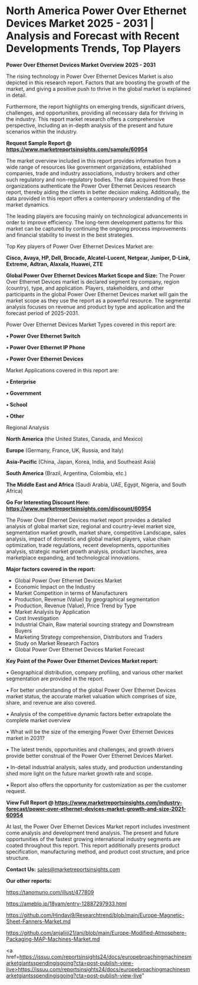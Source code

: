 # North America Power Over Ethernet Devices Market 2025 - 2031 | Analysis and Forecast with Recent Developments Trends, Top Players

<Strong> Power Over Ethernet Devices Market Overview 2025 - 2031</strong>

The rising technology in Power Over Ethernet Devices Market is also depicted in this research report. Factors that are boosting the growth of the market, and giving a positive push to thrive in the global market is explained in detail.

Furthermore, the report highlights on emerging trends, significant drivers, challenges, and opportunities, providing all necessary data for thriving in the industry. This report market research offers a comprehensive perspective, including an in-depth analysis of the present and future scenarios within the industry.

<strong>Request Sample Report @ <a href=https://www.marketreportsinsights.com/sample/60954>https://www.marketreportsinsights.com/sample/60954</a></strong>

The market overview included in this report provides information from a wide range of resources like government organizations, established companies, trade and industry associations, industry brokers and other such regulatory and non-regulatory bodies. The data acquired from these organizations authenticate the Power Over Ethernet Devices research report, thereby aiding the clients in better decision making. Additionally, the data provided in this report offers a contemporary understanding of the market dynamics.

The leading players are focusing mainly on technological advancements in order to improve efficiency. The long-term development patterns for this market can be captured by continuing the ongoing process improvements and financial stability to invest in the best strategies.

Top Key players of Power Over Ethernet Devices Market are:

<strong>Cisco, Avaya, HP, Dell, Brocade, Alcatel-Lucent, Netgear, Juniper, D-Link, Extreme, Adtran, Alaxala, Huawei, ZTE</strong>

<strong><b>Global Power Over Ethernet Devices Market Scope and Size:</b></strong>
The Power Over Ethernet Devices market is declared segment by company, region (country), type, and application. Players, stakeholders, and other participants in the global Power Over Ethernet Devices market will gain the market scope as they use the report as a powerful resource. The segmental analysis focuses on revenue and product by type and application and the forecast period of 2025-2031.

Power Over Ethernet Devices Market Types covered in this report are:

<strong>• Power Over Ethernet Switch

• Power Over Ethernet IP Phone

• Power Over Ethernet Devices</strong>

Market Applications covered in this report are:

<strong>• Enterprise

• Government

• School

• Other</strong> 

Regional Analysis

<strong>North America</strong> (the United States, Canada, and Mexico)

<strong>Europe</strong> (Germany, France, UK, Russia, and Italy)

<strong>Asia-Pacific</strong> (China, Japan, Korea, India, and Southeast Asia)

<strong>South America</strong> (Brazil, Argentina, Colombia, etc.)

<strong>The Middle East and Africa</strong> (Saudi Arabia, UAE, Egypt, Nigeria, and South Africa)

<strong>Go For Interesting Discount Here: <a href=https://www.marketreportsinsights.com/discount/60954>https://www.marketreportsinsights.com/discount/60954</a></strong>

The Power Over Ethernet Devices market report provides a detailed analysis of global market size, regional and country-level market size, segmentation market growth, market share, competitive Landscape, sales analysis, impact of domestic and global market players, value chain optimization, trade regulations, recent developments, opportunities analysis, strategic market growth analysis, product launches, area marketplace expanding, and technological innovations.

<strong><b>Major factors covered in the report:</b></strong>
<ul>
  <li>Global Power Over Ethernet Devices Market </li>
  <li>Economic Impact on the Industry</li>
  <li>Market Competition in terms of Manufacturers</li>
  <li>Production, Revenue (Value) by geographical segmentation</li>
  <li>Production, Revenue (Value), Price Trend by Type</li>
  <li>Market Analysis by Application</li>
  <li>Cost Investigation</li>
  <li>Industrial Chain, Raw material sourcing strategy and Downstream Buyers</li>
  <li>Marketing Strategy comprehension, Distributors and Traders</li>
  <li>Study on Market Research Factors</li>
  <li>Global Power Over Ethernet Devices Market Forecast</li>
</ul>

<strong><b>Key Point of the Power Over Ethernet Devices Market report:</b></strong>

• Geographical distribution, company profiling, and various other market segmentation are provided in the report.

• For better understanding of the global Power Over Ethernet Devices market status, the accurate market valuation which comprises of size, share, and revenue are also covered.

• Analysis of the competitive dynamic factors better extrapolate the complete market overview

• What will be the size of the emerging Power Over Ethernet Devices market in 2031?

• The latest trends, opportunities and challenges, and growth drivers provide better construal of the Power Over Ethernet Devices Market.

• In-detail industrial analysis, sales study, and production understanding shed more light on the future market growth rate and scope.

• Report also offers the opportunity for customization as per the customer request.

<strong><b>View Full Report @ <a href=https://www.marketreportsinsights.com/industry-forecast/power-over-ethernet-devices-market-growth-and-size-2021-60954>https://www.marketreportsinsights.com/industry-forecast/power-over-ethernet-devices-market-growth-and-size-2021-60954</a></b></strong>


At last, the Power Over Ethernet Devices Market report includes investment come analysis and development trend analysis. The present and future opportunities of the fastest growing international industry segments are coated throughout this report. This report additionally presents product specification, manufacturing method, and product cost structure, and price structure.

<strong>Contact Us:</strong>
sales@marketreportsinsights.com

<strong>Our other reports:</strong>

<a href=https://tanomuno.com/illust/477809>https://tanomuno.com/illust/477809</a>

<a href=https://ameblo.jp/18yam/entry-12887297933.html>https://ameblo.jp/18yam/entry-12887297933.html</a>

<a href=https://github.com/Hindavi9/Researchtrend/blob/main/Europe-Magnetic-Sheet-Fanners-Market.md>https://github.com/Hindavi9/Researchtrend/blob/main/Europe-Magnetic-Sheet-Fanners-Market.md</a>

<a href=https://github.com/anjaliiii21/ani/blob/main/Europe-Modified-Atmosphere-Packaging-MAP-Machines-Market.md>https://github.com/anjaliiii21/ani/blob/main/Europe-Modified-Atmosphere-Packaging-MAP-Machines-Market.md</a>

<a href=https://issuu.com/reportsinsights24/docs/europebroachingmachinesmarketgiantsspendingisgoing?cta=post-publish-view-live>https://issuu.com/reportsinsights24/docs/europebroachingmachinesmarketgiantsspendingisgoing?cta=post-publish-view-live</a>"
